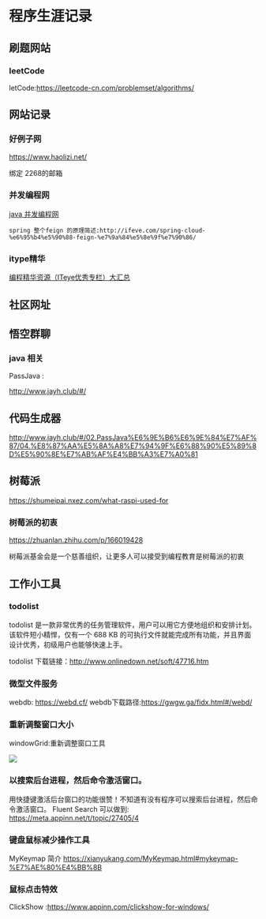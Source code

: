 # 程序生涯记录

## 刷题网站

### leetCode

letCode:https://leetcode-cn.com/problemset/algorithms/



## 网站记录


### 好例子网

https://www.haolizi.net/

绑定 2268的邮箱


### 并发编程网

[java 并发编程网](http://ifeve.com/)


```
spring 整个feign 的原理简述:http://ifeve.com/spring-cloud-%e6%95%b4%e5%90%88-feign-%e7%9a%84%e5%8e%9f%e7%90%86/
```

### itype精华



[编程精华资源（ITeye优秀专栏）大汇总](https://www.iteye.com/magazines/130#560)


## 社区网址


## 悟空群聊



### java 相关

PassJava :

http://www.jayh.club/#/

## 代码生成器


http://www.jayh.club/#/02.PassJava%E6%9E%B6%E6%9E%84%E7%AF%87/04.%E8%87%AA%E5%8A%A8%E7%94%9F%E6%88%90%E5%89%8D%E5%90%8E%E7%AB%AF%E4%BB%A3%E7%A0%81



## 树莓派



https://shumeipai.nxez.com/what-raspi-used-for

### 树莓派的初衷
https://zhuanlan.zhihu.com/p/166019428

树莓派基金会是一个慈善组织，让更多人可以接受到编程教育是树莓派的初衷



## 工作小工具

### todolist

todolist 是一款非常优秀的任务管理软件，用户可以用它方便地组织和安排计划。该软件短小精悍，仅有一个 688 KB 的可执行文件就能完成所有功能，并且界面设计优秀，初级用户也能够快速上手。

todolist 下载链接：http://www.onlinedown.net/soft/47716.htm

### 微型文件服务


webdb: https://webd.cf/
webdb下载路径:https://gwgw.ga/fidx.html#/webd/

### 重新调整窗口大小

windowGrid:重新调整窗口工具

![](assets/000/01/01/100-1640756968188.png)

### 以搜索后台进程，然后命令激活窗口。

用快捷键激活后台窗口的功能很赞！不知道有没有程序可以搜索后台进程，然后命令激活窗口。
Fluent Search 可以做到: https://meta.appinn.net/t/topic/27405/4

### 键盘鼠标减少操作工具

MyKeymap 简介
https://xianyukang.com/MyKeymap.html#mykeymap-%E7%AE%80%E4%BB%8B

### 鼠标点击特效


ClickShow :https://www.appinn.com/clickshow-for-windows/
